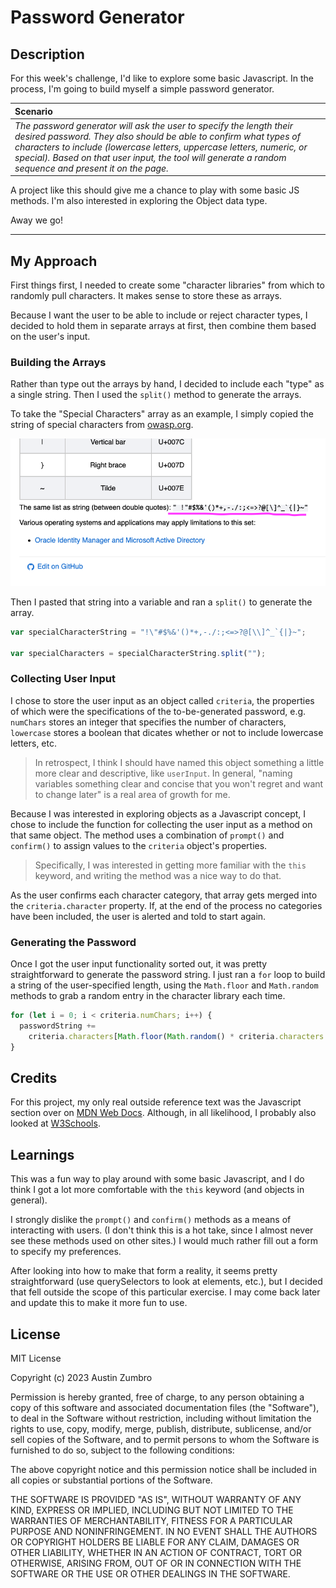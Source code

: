 # Password Generator

## Description

For this week's challenge, I'd like to explore some basic Javascript. In the process, I'm going to build myself a simple password generator.

| **Scenario**                                                                                                                                                                                                                                                                                                                 |
| :--------------------------------------------------------------------------------------------------------------------------------------------------------------------------------------------------------------------------------------------------------------------------------------------------------------------------- |
| _The password generator will ask the user to specify the length their desired password. They also should be able to confirm what types of characters to include (lowercase letters, uppercase letters, numeric, or special). Based on that user input, the tool will generate a random sequence and present it on the page._ |

A project like this should give me a chance to play with some basic JS methods. I'm also interested in exploring the Object data type.

Away we go!

---

## My Approach

First things first, I needed to create some "character libraries" from which to randomly pull characters. It makes sense to store these as arrays.

Because I want the user to be able to include or reject character types, I decided to hold them in separate arrays at first, then combine them based on the user's input.

### Building the Arrays

Rather than type out the arrays by hand, I decided to include each "type" as a single string. Then I used the `split()` method to generate the arrays.

To take the "Special Characters" array as an example, I simply copied the string of special characters from [owasp.org](https://owasp.org/www-community/password-special-characters).

![Screenshot of the special character string on owasp.org ](assets/images/owasp-special-characters.png "owasp.org Special Characters")

Then I pasted that string into a variable and ran a `split()` to generate the array.

```javascript
var specialCharacterString = "!\"#$%&'()*+,-./:;<=>?@[\\]^_`{|}~";

var specialCharacters = specialCharacterString.split("");
```

### Collecting User Input

I chose to store the user input as an object called `criteria`, the properties of which were the specifications of the to-be-generated password, e.g. `numChars` stores an integer that specifies the number of characters, `lowercase` stores a boolean that dicates whether or not to include lowercase letters, etc.

> In retrospect, I think I should have named this object something a little more clear and descriptive, like `userInput`. In general, "naming variables something clear and concise that you won't regret and want to change later" is a real area of growth for me.

Because I was interested in exploring objects as a Javascript concept, I chose to include the function for collecting the user input as a method on that same object. The method uses a combination of `prompt()` and `confirm()` to assign values to the `criteria` object's properties.

> Specifically, I was interested in getting more familiar with the `this` keyword, and writing the method was a nice way to do that.

As the user confirms each character category, that array gets merged into the `criteria.character` property. If, at the end of the process no categories have been included, the user is alerted and told to start again.

### Generating the Password

Once I got the user input functionality sorted out, it was pretty straightforward to generate the password string. I just ran a `for` loop to build a string of the user-specified length, using the `Math.floor` and `Math.random` methods to grab a random entry in the character library each time.

```javascript
for (let i = 0; i < criteria.numChars; i++) {
  passwordString +=
    criteria.characters[Math.floor(Math.random() * criteria.characters.length)];
}
```

## Credits

For this project, my only real outside reference text was the Javascript section over on [MDN Web Docs](https://developer.mozilla.org/en-US/docs/Web/JavaScript). Although, in all likelihood, I probably also looked at [W3Schools](https://www.w3schools.com/jsref/default.asp).

## Learnings

This was a fun way to play around with some basic Javascript, and I do think I got a lot more comfortable with the `this` keyword (and objects in general).

I strongly dislike the `prompt()` and `confirm()` methods as a means of interacting with users. (I don't think this is a hot take, since I almost never see these methods used on other sites.) I would much rather fill out a form to specify my preferences.

After looking into how to make that form a reality, it seems pretty straightforward (use querySelectors to look at elements, etc.), but I decided that fell outside the scope of this particular exercise. I may come back later and update this to make it more fun to use.

## License

MIT License

Copyright (c) 2023 Austin Zumbro

Permission is hereby granted, free of charge, to any person obtaining a copy
of this software and associated documentation files (the "Software"), to deal
in the Software without restriction, including without limitation the rights
to use, copy, modify, merge, publish, distribute, sublicense, and/or sell
copies of the Software, and to permit persons to whom the Software is
furnished to do so, subject to the following conditions:

The above copyright notice and this permission notice shall be included in all
copies or substantial portions of the Software.

THE SOFTWARE IS PROVIDED "AS IS", WITHOUT WARRANTY OF ANY KIND, EXPRESS OR
IMPLIED, INCLUDING BUT NOT LIMITED TO THE WARRANTIES OF MERCHANTABILITY,
FITNESS FOR A PARTICULAR PURPOSE AND NONINFRINGEMENT. IN NO EVENT SHALL THE
AUTHORS OR COPYRIGHT HOLDERS BE LIABLE FOR ANY CLAIM, DAMAGES OR OTHER
LIABILITY, WHETHER IN AN ACTION OF CONTRACT, TORT OR OTHERWISE, ARISING FROM,
OUT OF OR IN CONNECTION WITH THE SOFTWARE OR THE USE OR OTHER DEALINGS IN THE
SOFTWARE.
